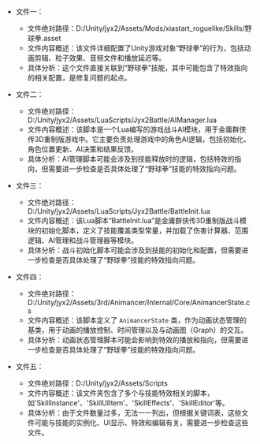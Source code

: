 * 文件一：
    * 文件绝对路径：D:/Unity/jyx2/Assets/Mods/xiastart_roguelike/Skills/野球拳.asset
    * 文件内容概述：该文件详细配置了Unity游戏对象“野球拳”的行为，包括动画剪辑、粒子效果、音频文件和播放延迟等。
    * 具体分析：这个文件直接关联到“野球拳”技能，其中可能包含了特效指向的相关配置，是修复问题的起点。

* 文件二：
    * 文件绝对路径：D:/Unity/jyx2/Assets/LuaScripts/Jyx2Battle/AIManager.lua
    * 文件内容概述：该脚本是一个Lua编写的游戏战斗AI模块，用于金庸群侠传3D重制版游戏中。它主要负责处理游戏中的角色AI逻辑，包括初始化、角色位置更新、AI决策和结果反馈。
    * 具体分析：AI管理脚本可能会涉及到技能释放时的逻辑，包括特效的指向，但需要进一步检查是否具体处理了“野球拳”技能的特效指向问题。

* 文件三：
    * 文件绝对路径：D:/Unity/jyx2/Assets/LuaScripts/Jyx2Battle/BattleInit.lua
    * 文件内容概述：该Lua脚本“BattleInit.lua”是金庸群侠传3D重制版战斗模块的初始化脚本，定义了技能覆盖类型常量，并加载了伤害计算器、范围逻辑、AI管理和战斗管理器等模块。
    * 具体分析：战斗初始化脚本可能会涉及到技能的初始化和配置，但需要进一步检查是否具体处理了“野球拳”技能的特效指向问题。

* 文件四：
    * 文件绝对路径：D:/Unity/jyx2/Assets/3rd/Animancer/Internal/Core/AnimancerState.cs
    * 文件内容概述：该脚本定义了 `AnimancerState` 类，作为动画状态管理的基类，用于动画的播放控制、时间管理以及与动画图（Graph）的交互。
    * 具体分析：动画状态管理脚本可能会影响到特效的播放和指向，但需要进一步检查是否具体处理了“野球拳”技能的特效指向问题。

* 文件五：
    * 文件绝对路径：D:/Unity/jyx2/Assets/Scripts
    * 文件内容概述：该文件夹包含了多个与技能特效相关的脚本，如'SkillInstance'、'SkillUIItem'、'SkillEffects'、'SkillEditor'等。
    * 具体分析：由于文件数量过多，无法一一列出，但根据关键词表，这些文件可能与技能的实例化、UI显示、特效和编辑有关，需要进一步检查这些文件。